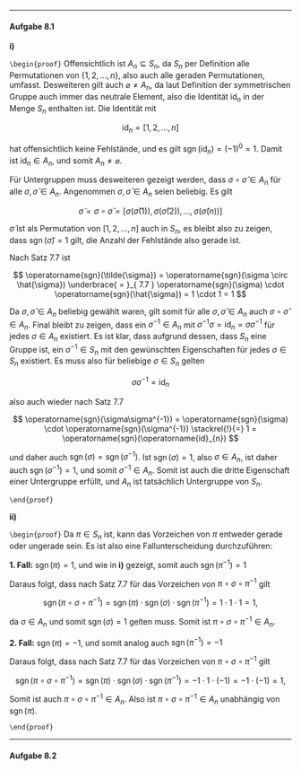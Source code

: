***
#### Aufgabe 8.1

**i)**

`\begin{proof}`
Offensichtlich ist $A_{n} \subseteq S_{n}$, da $S_{n}$ per Definition alle Permutationen von $\{ 1,2,\ldots,n \}$, also auch alle geraden Permutationen, umfasst. Desweiteren gilt auch $\varnothing \neq A_{n}$, da laut Definition der symmetrischen Gruppe auch immer das neutrale Element, also die Identität $\operatorname{id}_{n}$ in der Menge $S_{n}$ enthalten ist. Die Identität mit 

$$
\operatorname{id}_{n} = [1,2,\ldots,n]
$$

hat offensichtlich keine Fehlstände, und es gilt $\operatorname{sgn}(\operatorname{id}_{n}) = (-1)^{0} = 1$. Damit ist $\operatorname{id}_{n} \in A_{n}$, und somit $A_{n} \neq \varnothing$.

Für Untergruppen muss desweiteren gezeigt werden, dass $\sigma \circ \hat{\sigma} \in A_{n}$ für alle $\sigma,\hat{\sigma} \in A_{n}$. Angenommen $\sigma,\hat{\sigma} \in A_{n}$ seien beliebig. Es gilt

$$
\tilde{\sigma} = \sigma \circ \hat{\sigma} = [\sigma(\hat{\sigma}(1)), \sigma(\hat{\sigma}(2)), \ldots , \sigma(\hat{\sigma}(n))]
$$

$\tilde{\sigma}$ ist als Permutation von $[1,2,\ldots,n]$ auch in $S_{n}$, es bleibt also zu zeigen, dass $\operatorname{sgn}(\tilde{\sigma}) = 1$ gilt, die Anzahl der Fehlstände also gerade ist.

Nach Satz $7.7$ ist

$$
\operatorname{sgn}(\tilde{\sigma}) = \operatorname{sgn}(\sigma \circ \hat{\sigma}) \underbrace{ = }_{ 7.7 } \operatorname{sgn}(\sigma) \cdot \operatorname{sgn}(\hat{\sigma}) = 1 \cdot 1 = 1
$$

Da $\sigma,\hat{\sigma} \in A_{n}$ beliebig gewählt waren, gilt somit für alle $\sigma, \hat{\sigma} \in A_{n}$ auch $\sigma \circ \hat{\sigma} \in A_{n}$. Final bleibt zu zeigen, dass ein $\sigma^{-1} \in A_{n}$ mit $\sigma^{-1}\sigma = \operatorname{id}_{n} = \sigma\sigma^{-1}$ für jedes $\sigma \in A_{n}$ existiert. Es ist klar, dass aufgrund dessen, dass $S_{n}$ eine Gruppe ist, ein $\sigma^{-1} \in S_{n}$ mit den gewünschten Eigenschaften für jedes $\sigma \in S_{n}$ existiert. Es muss also für beliebige $\sigma \in S_{n}$ gelten

$$
\sigma\sigma^{-1} = \operatorname{id}_{n}
$$

also auch wieder nach Satz $7.7$

$$
\operatorname{sgn}(\sigma\sigma^{-1}) = \operatorname{sgn}(\sigma) \cdot \operatorname{sgn}(\sigma^{-1}) \stackrel{!}{=} 1 = \operatorname{sgn}(\operatorname{id}_{n})
$$

und daher auch $\operatorname{sgn}(\sigma) = \operatorname{sgn}(\sigma^{-1})$. Ist $\operatorname{sgn}(\sigma) = 1$, also $\sigma \in A_{n}$, ist daher auch $\operatorname{sgn}(\sigma^{-1}) = 1$, und somit $\sigma^{-1} \in A_{n}$. Somit ist auch die dritte Eigenschaft einer Untergruppe erfüllt, und $A_{n}$ ist tatsächlich Untergruppe von $S_{n}$.

`\end{proof}`

**ii)**

`\begin{proof}`
Da $\pi \in S_{n}$ ist, kann das Vorzeichen von $\pi$ entweder gerade oder ungerade sein. Es ist also eine Fallunterscheidung durchzuführen:

**1. Fall:** $\operatorname{sgn}(\pi) = 1$, und wie in **i)** gezeigt, somit auch $\operatorname{sgn}(\pi^{-1}) = 1$

Daraus folgt, dass nach Satz $7.7$ für das Vorzeichen von $\pi \circ \sigma \circ \pi^{-1}$ gilt

$$
\operatorname{sgn}(\pi \circ \sigma \circ \pi^{-1}) = \operatorname{sgn}(\pi) \cdot \operatorname{sgn}(\sigma) \cdot \operatorname{sgn}(\pi^{-1}) = 1 \cdot 1 \cdot 1 = 1,
$$

da $\sigma \in A_{n}$ und somit $\operatorname{sgn}(\sigma) = 1$ gelten muss. Somit ist $\pi \circ \sigma \circ \pi^{-1} \in A_{n}$.

**2. Fall:** $\operatorname{sgn}(\pi) = -1$, und somit analog auch $\operatorname{sgn}(\pi^{-1}) = -1$

Daraus folgt, dass nach Satz $7.7$ für das Vorzeichen von $\pi \circ \sigma \circ \pi^{-1}$ gilt

$$
\operatorname{sgn}(\pi \circ \sigma \circ \pi^{-1}) = \operatorname{sgn}(\pi) \cdot \operatorname{sgn}(\sigma) \cdot \operatorname{sgn}(\pi^{-1}) = -1 \cdot 1 \cdot (-1) = -1 \cdot (-1) = 1,
$$

Somit ist auch $\pi \circ \sigma \circ \pi^{-1} \in A_{n}$. Also ist $\pi \circ \sigma \circ \pi^{-1} \in A_{n}$ unabhängig von $\operatorname{sgn}(\pi)$.

`\end{proof}`
<br> 

***
#### Aufgabe 8.2


